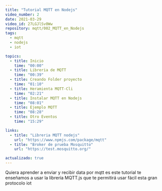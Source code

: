 ```yaml
---
title: "Tutorial MQTT en Nodejs"
video_number: 2
date: 2021-03-29
video_id: 27LGJlSv0Ww
repository: mqtt/002_MQTT_en_Nodejs
tags:
  - mqtt
  - nodejs
  - iot

topics:
  - title: Inicio
    time: "00:00"
  - title: Libreria de MQTT
    time: "00:39"
  - title: Creando Folder proyecto
    time: "01:10"
  - title: Heramienta MQTT-Cli
    time: "02:21"
  - title: Instalar MQTT en Nodejs
    time: "08:01"
  - title: Ejemplo MQTT
    time: "08:28"
  - title: Otro Eventos
    time: "15:29"

links:
  - title: "Libreria MQTT nodejs"
    url: "https://www.npmjs.com/package/mqtt"
  - title: "Broker de prueba Mosquitto"
    url: "https://test.mosquitto.org/"

actualizado: true
---
```


Quiera aprender a enviar y recibir data por mqtt es este tutorial te enseñamos a usar la librería MQTT.js que te permitirá usar fácil esta gran protocolo iot
